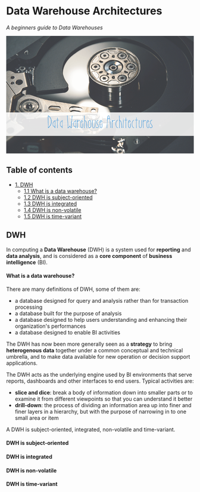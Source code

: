 # Data Warehouse Architectures
*A beginners guide to Data Warehouses*

<p align="middle">
<img src="https://raw.githubusercontent.com/MarioCatuogno/Mappr.it/master/headers/header_dwh_architectures.png" />
</p>

## Table of contents

- [1. DWH](#dwh)
    - [1.1 What is a data warehouse?](#what-is-a-data-warehouse)
    - [1.2 DWH is subject-oriented](#dwh-is-subject-oriented)
    - [1.3 DWH is integrated](#dwh-is-integrated)
    - [1.4 DWH is non-volatile](#dwh-is-non-volatile)
    - [1.5 DWH is time-variant](#dwh-is-time-variant)

## DWH

In computing a **Data Warehouse** (DWH) is a system used for **reporting** and **data analysis**, and is considered as a **core component** of **business intelligence** (BI).

#### What is a data warehouse?

There are many definitions of DWH, some of them are:

- a database designed for query and analysis rather than for transaction processing
- a database built for the purpose of analysis
- a database designed to help users understanding and enhancing their organization's performances
- a database designed to enable BI activities

The DWH has now been more generally seen as a **strategy** to bring **heterogenous data** together under a common conceptual and technical umbrella, and to make data available for new operation or decision support applications.

The DWH acts as the underlying engine used by BI environments that serve reports, dashboards and other interfaces to end users. Typical activities are:

- **slice and dice**: break a body of information down into smaller parts or to examine it from different viewpoints so that you can understand it better
- **drill-down**: the process of dividing an information area up into finer and finer layers in a hierarchy, but with the purpose of narrowing in to one small area or item

A DWH is subject-oriented, integrated, non-volatile and time-variant.

#### DWH is subject-oriented

#### DWH is integrated

#### DWH is non-volatile

#### DWH is time-variant
